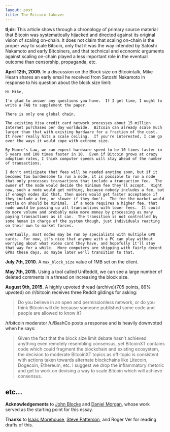 ```yaml
---
layout: post
title: The Bitcoin takover
---
```


**tl;dr:** This article shows through a chronology of primary source material that Bitcoin was systematically hijacked and directed against its original vision of scaling on-chain. It does not claim that scaling on-chain is the proper way to scale Bitcoin, only that it was the way intended by Satoshi Nakamoto and early Bitcoiners, and that technical and economic arguments against scaling on-chain played a less important role in the eventual outcome than censorship, propaganda, etc.

**April 12th, 2009.** In a discussion on the Block size on Bitcointalk, Mike Hearn shares an early email he received from Satoshi Nakamoto in response to his question about the block size limit:

```
Hi Mike,

I'm glad to answer any questions you have.  If I get time, I ought to write a FAQ to supplement the paper.

There is only one global chain.

The existing Visa credit card network processes about 15 million Internet purchases per day worldwide.  Bitcoin can already scale much larger than that with existing hardware for a fraction of the cost.  It never really hits a scale ceiling.  If you're interested, I can go over the ways it would cope with extreme size.

By Moore's Law, we can expect hardware speed to be 10 times faster in 5 years and 100 times faster in 10.  Even if Bitcoin grows at crazy adoption rates, I think computer speeds will stay ahead of the number of transactions.

I don't anticipate that fees will be needed anytime soon, but if it becomes too burdensome to run a node, it is possible to run a node that only processes transactions that include a transaction fee.  The owner of the node would decide the minimum fee they'll accept.  Right now, such a node would get nothing, because nobody includes a fee, but if enough nodes did that, then users would get faster acceptance if they include a fee, or slower if they don't.  The fee the market would settle on should be minimal.  If a node requires a higher fee, that node would be passing up all transactions with lower fees.  It could do more volume and probably make more money by processing as many paying transactions as it can.  The transition is not controlled by some human in charge of the system though, just individuals reacting on their own to market forces.

Eventually, most nodes may be run by specialists with multiple GPU cards.  For now, it's nice that anyone with a PC can play without worrying about what video card they have, and hopefully it'll stay that way for a while.  More computers are shipping with fairly decent GPUs these days, so maybe later we'll transition to that. 
```

**July 7th, 2010.** A <code>max_block_size</code> value of 1MB set on the client. 

**May 7th, 2015.** Using a tool called UnReddit, we can see a large number of deleted comments in a thread on increasing the block size.

**August 9th, 2015.** A highly upvoted thread (archive)(705 points, 89% upvoted) on /r/bitcoin receives three Reddit gildings for asking:

>Do you believe in an open and permissionless network, or do you think Bitcoin will die because someone published some code and people are allowed to know it?

/r/bitcoin moderator /u/BashCo posts a response and is heavily downvoted when he says:

>Given the fact that the block size limit debate hasn’t achieved anything even remotely resembling consensus, yet BitcoinXT contains code which could fragment the blockchain and existing ecosystem, the decision to moderate BitcoinXT topics as off-topic is consistent with actions taken towards alternate blockchains like Litecoin, Dogecoin, Ethereum, etc. I suggest we drop the inflammatory rhetoric and get to work on devising a way to scale Bitcoin which will achieve consensus.

## etc...

**Acknowledgements** to [John Blocke](https://medium.com/@johnblocke/a-brief-and-incomplete-history-of-censorship-in-r-bitcoin-c85a290fe43) and [Daniel Morgan](https://hackernoon.com/the-great-bitcoin-scaling-debate-a-timeline-6108081dbada), whose work served as the starting point for this essay.

**Thanks** to [Isaac Morehouse](https://isaacemorehouse.com), [Steve Patterson](https://steve-patterson.com), and Roger Ver for reading drafts of this.
